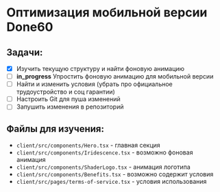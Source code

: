 # Оптимизация мобильной версии Done60

## Задачи:
- [x] Изучить текущую структуру и найти фоновую анимацию
- [ ] **in_progress** Упростить фоновую анимацию для мобильной версии
- [ ] Найти и изменить условия (убрать про официальное трудоустройство и соц гарантии)
- [ ] Настроить Git для пуша изменений
- [ ] Запушить изменения в репозиторий

## Файлы для изучения:
- `client/src/components/Hero.tsx` - главная секция
- `client/src/components/Iridescence.tsx` - возможно фоновая анимация
- `client/src/components/ShaderLogo.tsx` - анимация логотипа
- `client/src/components/Benefits.tsx` - возможно содержит условия
- `client/src/pages/terms-of-service.tsx` - условия использования
